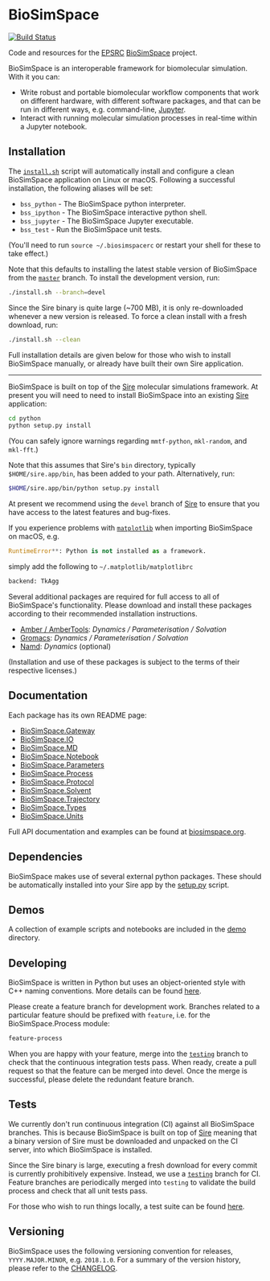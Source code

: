 # BioSimSpace

[![Build Status](https://travis-ci.org/michellab/BioSimSpace.svg?branch=testing)](https://travis-ci.org/michellab/BioSimSpace)

Code and resources for the [EPSRC](https://epsrc.ukri.org)
[BioSimSpace](https://biosimspace.org) project.

BioSimSpace is an interoperable framework for biomolecular simulation. With it you
can:

- Write robust and portable biomolecular workflow components that work on
different hardware, with different software packages, and that can be run
in different ways, e.g. command-line, [Jupyter](http://jupyter.org).
- Interact with running molecular simulation processes in real-time within
a Jupyter notebook.

## Installation

The [`install.sh`](install.sh) script will automatically install and configure
a clean BioSimSpace application on Linux or macOS. Following a successful
installation, the following aliases will be set:

* `bss_python` - The BioSimSpace python interpreter.
* `bss_ipython` - The BioSimSpace interactive python shell.
* `bss_jupyter` - The BioSimSpace Jupyter executable.
* `bss_test` - Run the BioSimSpace unit tests.

(You'll need to run `source ~/.biosimspacerc` or restart your shell for these
to take effect.)

Note that this defaults to installing the latest stable version of BioSimSpace
from the [`master`](https://github.com/michellab/BioSimSpace/tree/master)
branch. To install the development version, run:

```bash
./install.sh --branch=devel
```

Since the Sire binary is quite large (~700 MB), it is only re-downloaded
whenever a new version is released. To force a clean install with a fresh
download, run:

```bash
./install.sh --clean
```

Full installation details are given below for those who wish to install
BioSimSpace manually, or already have built their own Sire application.

---

BioSimSpace is built on top of the [Sire](https://siremol.org) molecular
simulations framework. At present you will need to need to install BioSimSpace
into an existing [Sire](https://siremol.org/pages/download.html) application:

```bash
cd python
python setup.py install
```

(You can safely ignore warnings regarding `mmtf-python`, `mkl-random`, and `mkl-fft`.)

Note that this assumes that Sire's `bin` directory, typically `$HOME/sire.app/bin`,
has been added to your path. Alternatively, run:

```bash
$HOME/sire.app/bin/python setup.py install
```
At present we recommend using the `devel` branch of [Sire](https://github.com/michellab/Sire)
to ensure that you have access to the latest features and bug-fixes.

If you experience problems with [`matplotlib`](https://matplotlib.org) when
importing BioSimSpace on macOS, e.g.

```python
RuntimeError**: Python is not installed as a framework.
```

simply add the following to `~/.matplotlib/matplotlibrc`

```bash
backend: TkAgg
```

Several additional packages are required for full access to all of BioSimSpace's
functionality. Please download and install these packages according to their
recommended installation instructions.

* [Amber / AmberTools](http://ambermd.org): _Dynamics / Parameterisation / Solvation_
* [Gromacs](http://www.gromacs.org/): _Dynamics / Parameterisation / Solvation_
* [Namd](http://www.ks.uiuc.edu/Research/namd/): _Dynamics_ (optional)

(Installation and use of these packages is subject to the terms of their
respective licenses.)

## Documentation

Each package has its own README page:

- [BioSimSpace.Gateway](python/BioSimSpace/Gateway)
- [BioSimSpace.IO](python/BioSimSpace/IO)
- [BioSimSpace.MD](python/BioSimSpace/MD)
- [BioSimSpace.Notebook](python/BioSimSpace/Notebook)
- [BioSimSpace.Parameters](python/BioSimSpace/Parameters)
- [BioSimSpace.Process](python/BioSimSpace/Process)
- [BioSimSpace.Protocol](python/BioSimSpace/Protocol)
- [BioSimSpace.Solvent](python/BioSimSpace/Solvent)
- [BioSimSpace.Trajectory](python/BioSimSpace/Trajectory)
- [BioSimSpace.Types](python/BioSimSpace/Types)
- [BioSimSpace.Units](python/BioSimSpace/Units)

Full API documentation and examples can be found at [biosimspace.org](https://biosimspace.org).

## Dependencies

BioSimSpace makes use of several external python packages. These should be
automatically installed into your Sire app by the [setup.py](python/setup.py)
script.

## Demos

A collection of example scripts and notebooks are included in the [demo](demo)
directory.

## Developing

BioSimSpace is written in Python but uses an object-oriented style with C++
naming conventions. More details can be found [here](python).

Please create a feature branch for development work. Branches related to a
particular feature should be prefixed with `feature`, i.e. for the
BioSimSpace.Process module:

```bash
feature-process
```

When you are happy with your feature, merge into the
[`testing`](https://github.com/michellab/BioSimSpace/tree/testing) branch to
check that the continuous integration tests pass. When ready, create a pull
request so that the feature can be merged into devel. Once the merge is
successful, please delete the redundant feature branch.

## Tests

We currently don't run continuous integration (CI) against all BioSimSpace branches.
This is because BioSimSpace is built on top of [Sire](https://siremol.org) meaning
that a binary version of Sire must be downloaded and unpacked on the CI server, into
which BioSimSpace is installed.

Since the Sire binary is large, executing a fresh download for every commit is
currently prohibitively expensive. Instead, we use a
[`testing`](https://github.com/michellab/BioSimSpace/tree/testing) branch for CI.
Feature branches are periodically merged into `testing` to validate the build
process and check that all unit tests pass.

For those who wish to run things locally, a test suite can be found
[here](https://github.com/michellab/BioSimSpaceUnitTests).

## Versioning

BioSimSpace uses the following versioning convention for releases, `YYYY.MAJOR.MINOR`,
e.g. `2018.1.0`. For a summary of the version history, please refer to the [CHANGELOG](CHANGELOG.md).
